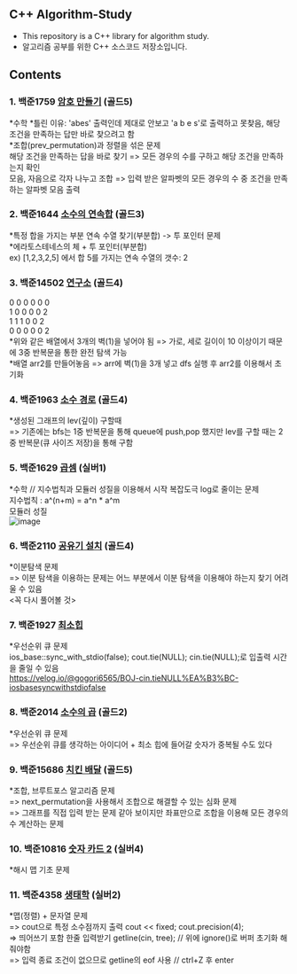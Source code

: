 ## C++ Algorithm-Study

* This repository is a C++ library for algorithm study.
* 알고리즘 공부를 위한 C++ 소스코드 저장소입니다.

## Contents

### 1. 백준1759 [암호 만들기](https://www.acmicpc.net/problem/1759) (골드5)
*수학
*틀린 이유: 'abes' 출력인데 제대로 안보고 'a b e s'로 출력하고 못찾음, 해당 조건을 만족하는 답만 바로 찾으려고 함  
*조합(prev_permutation)과 정렬을 섞은 문제  
해당 조건을 만족하는 답을 바로 찾기 => 모든 경우의 수를 구하고 해당 조건을 만족하는지 확인  
모음, 자음으로 각자 나누고 조합 => 입력 받은 알파벳의 모든 경우의 수 중 조건을 만족하는 알파벳 모음 출력

### 2. 백준1644 [소수의 연속합](https://www.acmicpc.net/problem/1644) (골드3)
*특정 합을 가지는 부분 연속 수열 찾기(부분합)  -> 투 포인터 문제  
*에라토스테네스의 체 + 투 포인터(부분합)  
ex) [1,2,3,2,5] 에서 합 5를 가지는 연속 수열의 갯수: 2

### 3. 백준14502 [연구소](https://www.acmicpc.net/problem/14502) (골드4)  
0 0 0 0 0 0  
1 0 0 0 0 2  
1 1 1 0 0 2  
0 0 0 0 0 2  
*위와 같은 배열에서 3개의 벽(1)을 넣어야 됨 => 가로, 세로 길이이 10 이상이기 때문에 3중 반복문을 통한 완전 탐색 가능  
*배열 arr2를 만들어놓음 => arr에 벽(1)을 3개 넣고 dfs 실행 후 arr2를 이용해서 초기화  

### 4. 백준1963 [소수 경로](https://www.acmicpc.net/problem/1963) (골드4)  
*생성된 그래프의 lev(깊이) 구할때  
=> 기존에는 bfs는 1중 반복문을 통해 queue에 push,pop 했지만 lev를 구할 때는 2중 반복문(큐 사이즈 저장)을 통해 구함
  
### 5. 백준1629 [곱셈](https://www.acmicpc.net/problem/1629) (실버1)  
*수학 // 지수법칙과 모듈러 성질을 이용해서 시작 복잡도극 log로 줄이는 문제  
지수법칙 : a^(n+m) = a^n * a^m  
모듈러 성질  
![image](https://user-images.githubusercontent.com/81340804/229124579-63f24841-7d6f-4e17-8b47-fc5ef2dc52b1.png)
  
### 6. 백준2110 [공유기 설치](https://www.acmicpc.net/problem/2110) (골드4)  
*이분탐색 문제  
=> 이분 탐색을 이용하는 문제는 어느 부분에서 이분 탐색을 이용해야 하는지 찾기 어려울 수 있음  
<꼭 다시 풀어볼 것>  

### 7. 백준1927 [최소힙](https://www.acmicpc.net/problem/1927)  
*우선순위 큐 문제  
ios_base::sync_with_stdio(false); cout.tie(NULL); cin.tie(NULL);로 입출력 시간을 줄일 수 있음  
https://velog.io/@gogori6565/BOJ-cin.tieNULL%EA%B3%BC-iosbasesyncwithstdiofalse  
  
### 8. 백준2014 [소수의 곱](https://www.acmicpc.net/problem/2014) (골드2) 
*우선순위 큐 문제  
=> 우선순위 큐를 생각하는 아이디어 + 최소 힙에 들어갈 숫자가 중복될 수도 있다

### 9. 백준15686 [치킨 배달](https://www.acmicpc.net/problem/15686) (골드5)
*조합, 브루트포스 알고리즘 문제  
=> next_permutation을 사용해서 조합으로 해결할 수 있는 심화 문제  
=> 그래프를 직접 입력 받는 문제 같아 보이지만 좌표만으로 조합을 이용해 모든 경우의 수 계산하는 문제 
  
### 10. 백준10816 [숫자 카드 2](https://www.acmicpc.net/problem/10816) (실버4)  
*해시 맵 기초 문제  
   
### 11. 백준4358 [생태학](https://www.acmicpc.net/problem/4358) (실버2)  
*맵(정렬) + 문자열 문제  
=> cout으로 특정 소수점까지 출력   cout << fixed; cout.precision(4);  
=> 띄어쓰기 포함 한줄 입력받기    getline(cin, tree); // 위에 ignore()로 버퍼 초기화 해줘야함  
=> 입력 종료 조건이 없으므로 getline의 eof 사용  // ctrl+Z 후 enter
